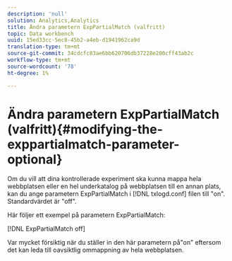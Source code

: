 ```yaml
---
description: 'null'
solution: Analytics,Analytics
title: Ändra parametern ExpPartialMatch (valfritt)
topic: Data workbench
uuid: 15ed33cc-5ec8-45b2-a4eb-d1941962ca9d
translation-type: tm+mt
source-git-commit: 34cdcfc83ae6bb620706db37228e200cff43ab2c
workflow-type: tm+mt
source-wordcount: '78'
ht-degree: 1%

---
```



# Ändra parametern ExpPartialMatch (valfritt){#modifying-the-exppartialmatch-parameter-optional}

Om du vill att dina kontrollerade experiment ska kunna mappa hela webbplatsen eller en hel underkatalog på webbplatsen till en annan plats, kan du ange parametern ExpPartialMatch i [!DNL txlogd.conf] filen till &quot;on&quot;. Standardvärdet är &quot;off&quot;.

Här följer ett exempel på parametern ExpPartialMatch:

[!DNL ExpPartialMatch off]

Var mycket försiktig när du ställer in den här parametern på&quot;on&quot; eftersom det kan leda till oavsiktlig ommappning av hela webbplatsen.

